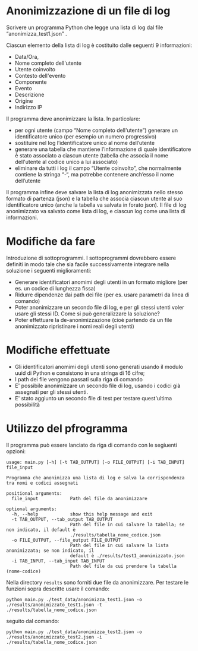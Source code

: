 # Anonimizzazione di un file di log

Scrivere un programma Python che legge una lista di log dal file “anonimizza_test1.json” . 

Ciascun elemento della lista di log è costituito dalle seguenti 9 informazioni:

- Data/Ora,
- Nome completo dell'utente
- Utente coinvolto
- Contesto dell'evento
- Componente
- Evento
- Descrizione
- Origine
- Indirizzo IP

Il programma deve anonimizzare la lista. In particolare:
- per ogni utente (campo “Nome completo dell'utente”) generare un identificatore unico (per esempio un numero progressivo) 
- sostituire nel log l’identificatore unico al nome dell’utente
- generare una tabella che mantiene l’informazione di quale identificatore è stato associato a ciascun utente (tabella che associa il nome dell'utente al codice unico a lui associato)
- eliminare da tutti i log il campo “Utente coinvolto”, che normalmente contiene la stringa “-“, ma potrebbe contenere anch’esso il nome dell’utente

Il programma infine deve salvare la lista di log anonimizzata nello stesso formato di partenza (json) e la tabella che associa ciascun utente al suo identificatore unico (anche la tabella va salvata in forato json). Il file di log anonimizzato va salvato come lista di log, e ciascun log come una lista di informazioni. 

# Modifiche da fare

Introduzione di sottoprogrammi.
I sottoprogrammi dovrebbero essere definiti in modo tale che sia facile successivamente integrare nella soluzione i seguenti miglioramenti:

- Generare identificatori anomimi degli utenti in un formato migliore (per es. un codice di lunghezza fissa)
- Ridurre dipendenze dai path dei file (per es. usare parametri da linea di comando)
- Poter anonimizzare un secondo file di log, e per gli stessi utenti voler usare gli stessi ID. Come si può generalizzare la soluzione?
- Poter effettuare la de-anonimizzazione (cioè partendo da un file anonimizzato ripristinare i nomi reali degli utenti)

# Modifiche effettuate

- Gli identificatori anomimi degli utenti sono generati usando il modulo uuid di Python e consistono in una stringa di 16 cifre; 
- I path dei file vengono passati sulla riga di comando
- E' possibile anonimizzare un secondo file di log, usando i codici già assegnati per gli stessi utenti. 
- E' stato aggiunto un secondo file di test per testare quest'ultima possibilità

# Utilizzo del pfrogramma

Il programma può essere lanciato da riga di comando con le segiuenti opzioni:

    usage: main.py [-h] [-t TAB_OUTPUT] [-o FILE_OUTPUT] [-i TAB_INPUT] file_input
    
    Programma che anonimizza una lista di log e salva la corrispondenza tra nomi e codici assegnati
    
    positional arguments:
      file_input            Path del file da anonimizzare
    
    optional arguments:
      -h, --help            show this help message and exit
      -t TAB_OUTPUT, --tab_output TAB_OUTPUT
                            Path del file in cui salvare la tabella; se non indicato, il default è
                            ./results/tabella_nome_codice.json
      -o FILE_OUTPUT, --file_output FILE_OUTPUT
                            Path del file in cui salvare la lista anonimizzata; se non indicato, il
                            default è ./results/test1_anonimizzato.json
      -i TAB_INPUT, --tab_input TAB_INPUT
                            Path del file da cui prendere la tabella (nome-codice)
                        
Nella directory `results` sono forniti due file da anonimizzare. Per testare le funzioni sopra descritte usare il comando:

    python main.py ./test_data/anonimizza_test1.json -o ./results/anonimizzato_test1.json -t ./results/tabella_nome_codice.json

seguito dal comando:

    python main.py ./test_data/anonimizza_test2.json -o ./results/anonimizzato_test2.json -i ./results/tabella_nome_codice.json 